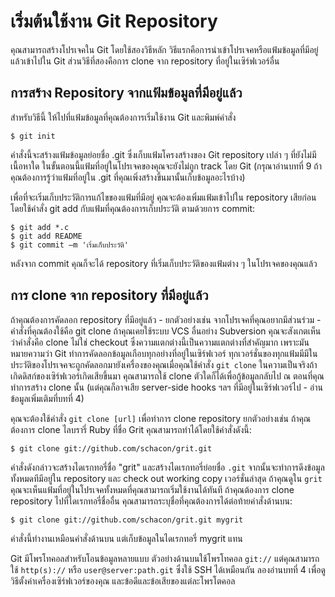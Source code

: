 # เริ่มต้นใช้งาน Git Repository

คุณสามารถสร้างโปรเจคใน Git โดยใช้สองวิธีหลัก วิธีแรกคือการนำเข้าโปรเจคหรือแฟ้มข้อมูลที่มีอยู่แล้วเข้าไปใน Git ส่วนวิธีที่สองคือการ clone จาก repository ที่อยู่ในเซิร์ฟเวอร์อื่น

## การสร้าง Repository จากแฟ้มข้อมูลที่มีอยู่แล้ว

สำหรับวิธีนี้ ให้ไปที่แฟ้มข้อมูลที่คุณต้องการเริ่มใช้งาน Git และพิมพ์คำสั่ง

	$ git init

คำสั่งนี้จะสร้างแฟ้มข้อมูลย่อยชื่อ .git ซึ่งเก็บแฟ้มโครงสร้างของ Git repository เปล่า ๆ ที่ยังไม่มีเนื้อหาใด   ในขั้นตอนนี้แฟ้มที่อยู่ในโปรเจคของคุณจะยังไม่ถูก track โดย Git (กรุณาอ่านบทที่ 9 ถ้าคุณต้องการรู้ว่าแฟ้มที่อยู่ใน .git ที่คุณเพิ่งสร้างขึ้นมานั้นเก็บข้อมูลอะไรบ้าง)

เพื่อที่จะเริ่มเก็บประวัติการแก้ไขของแฟ้มที่มีอยู่ คุณจะต้องเพิ่มแฟ้มเข้าไปใน repository เสียก่อน โดยใช้คำสั่ง git add กับแฟ้มที่คุณต้องการเก็บประวัติ ตามด้วยการ commit:

	$ git add *.c
	$ git add README
	$ git commit –m 'เริ่มเก็บประวัติ'

หลังจาก commit คุณก็จะได้ repository ที่เริ่มเก็บประวัติของแฟ้มต่าง ๆ ในโปรเจคของคุณแล้ว

## การ clone จาก repository ที่มีอยู่แล้ว

ถ้าคุณต้องการคัดลอก repository ที่มีอยู่แล้ว - ยกตัวอย่างเช่น จากโปรเจคที่คุณอยากมีส่วนร่วม - คำสั่งที่คุณต้องใช้คือ git clone  ถ้าคุณเคยใช้ระบบ VCS อื่นอย่าง Subversion คุณจะสังเกตเห็นว่าคำสั่งคือ clone ไม่ใช่ checkout ซึ่งความแตกต่างนี้เป็นความแตกต่างที่สำคัญมาก เพราะมันหมายความว่า Git ทำการคัดลอกข้อมูลเกือบทุกอย่างที่อยู่ในเซิร์ฟเวอร์ ทุกเวอร์ชั่นของทุกแฟ้มมีมีในประวัติของโปรเจคจะถูกคัดลอกมายังเครื่องของคุณเมื่อคุณใช้คำสั่ง `git clone`  ในความเป็นจริงถ้าเกิดดิสก์ของเซิร์ฟเวอร์เกิดเสียขึ้นมา คุณสามารถใช้ clone ตัวใดก็ได้เพื่อกู้ข้อมูลกลับไป ณ ตอนที่คุณทำการสร้าง clone นั้น (แต่คุณก็อาจเสีย server-side hooks ฯลฯ ที่มีอยู่ในเซิร์ฟเวอร์ไป - อ่านข้อมูลเพิ่มเติมที่บทที่ 4)

คุณจะต้องใช้คำสั่ง `git clone [url]` เพื่อทำการ clone repository  ยกตัวอย่างเช่น ถ้าคุณต้องการ clone ไลบรารี่ Ruby ที่ชื่อ Grit คุณสามารถทำได้โดยใช้คำสั่งดังนี้:

	$ git clone git://github.com/schacon/grit.git

คำสั่งดังกล่าวจะสร้างไดเรกทอรี่ชื่อ "grit" และสร้างไดเรกทอรี่ย่อยชื่อ `.git` จากนั้นจะทำการดึงข้อมูลทั้งหมดทีมีอยู่ใน repository และ check out working copy เวอร์ชั่นล่าสุด  ถ้าคุณดูใน `grit` คุณจะเห็นแฟ้มที่อยู่ในโปรเจคทั้งหมดที่คุณสามารถเริ่มใช้งานได้ทันที ถ้าคุณต้องการ clone repository ไปที่ไดเรกทอรี่ชื่ออื่น คุณสามารถระบุชื่อที่คุณต้องการได้ต่อท้ายคำสั่งด้านบน:

	$ git clone git://github.com/schacon/grit.git mygrit

คำสั่งนี้ทำงานเหมือนคำสั่งด้านบน แต่เก็บข้อมูลในไดเรกทอรี่ mygrit แทน

Git มีโพรโทคอลสำหรับโอนข้อมูลหลายแบบ ตัวอย่างด้านบนใช้โพรโทคอล `git://` แต่คุณสามารถใช้ `http(s)://` หรือ `user@server:path.git` ซึ่งใช้ SSH ได้เหมือนกัน  ลองอ่านบทที่ 4 เพื่อดูวิธีตั้งค่าเครื่องเซิร์ฟเวอร์ของคุณ และข้อดีและข้อเสียของแต่ละโพรโตคอล

